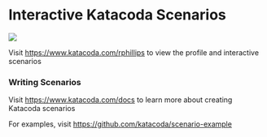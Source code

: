 # Interactive Katacoda Scenarios

[![](http://shields.katacoda.com/katacoda/rphillips/count.svg)](https://www.katacoda.com/rphillips "Get your profile on Katacoda.com")

Visit https://www.katacoda.com/rphillips to view the profile and interactive scenarios

### Writing Scenarios
Visit https://www.katacoda.com/docs to learn more about creating Katacoda scenarios

For examples, visit https://github.com/katacoda/scenario-example

